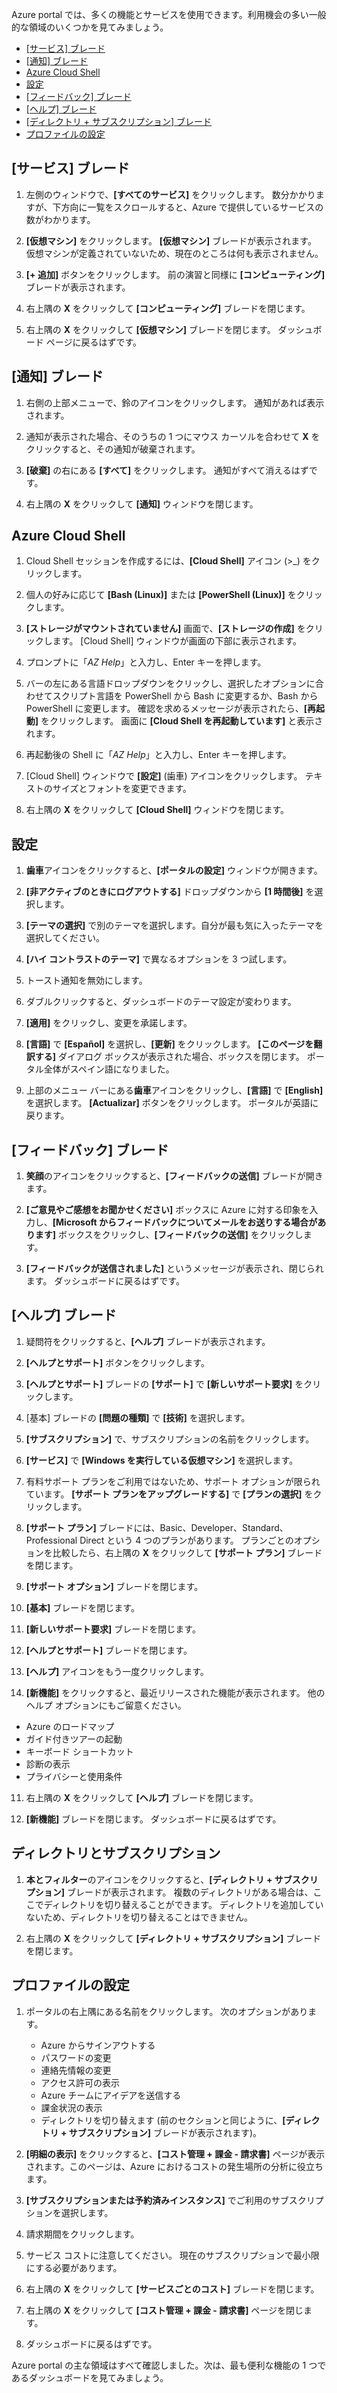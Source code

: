 Azure portal では、多くの機能とサービスを使用できます。利用機会の多い一般的な領域のいくつかを見てみましょう。

- [[サービス] ブレード](#services-blade)
- [[通知] ブレード](#notifications-blade)
- [Azure Cloud Shell](#cloud-shell)
- [設定](#settings-blade)
- [[フィードバック] ブレード](#feedback-blade)
- [[ヘルプ] ブレード](#help-blade)
- [[ディレクトリ + サブスクリプション] ブレード](#subscriptions-blade)
- [プロファイルの設定](#profile-blade)

<a name="services-blade"></a>

## <a name="services-blade"></a>[サービス] ブレード

1. 左側のウィンドウで、**[すべてのサービス]** をクリックします。 数分かかりますが、下方向に一覧をスクロールすると、Azure で提供しているサービスの数がわかります。

1. **[仮想マシン]** をクリックします。 **[仮想マシン]** ブレードが表示されます。 仮想マシンが定義されていないため、現在のところは何も表示されません。

1. **[+ 追加]** ボタンをクリックします。 前の演習と同様に **[コンピューティング]** ブレードが表示されます。

1. 右上隅の **X** をクリックして **[コンピューティング]** ブレードを閉じます。

1. 右上隅の **X** をクリックして **[仮想マシン]** ブレードを閉じます。 ダッシュボード ページに戻るはずです。

<a name="notifications-blade"></a>

## <a name="notifications-blade"></a>[通知] ブレード

1. 右側の上部メニューで、鈴のアイコンをクリックします。 通知があれば表示されます。

1. 通知が表示された場合、そのうちの 1 つにマウス カーソルを合わせて **X** をクリックすると、その通知が破棄されます。

1. **[破棄]** の右にある **[すべて]** をクリックします。 通知がすべて消えるはずです。

1. 右上隅の **X** をクリックして **[通知]** ウィンドウを閉じます。

<a name="cloud-shell"></a>

## <a name="azure-cloud-shell"></a>Azure Cloud Shell

1. Cloud Shell セッションを作成するには、**[Cloud Shell]** アイコン (>_) をクリックします。

1. 個人の好みに応じて **[Bash (Linux)]** または **[PowerShell (Linux)]** をクリックします。

1. **[ストレージがマウントされていません]** 画面で、**[ストレージの作成]** をクリックします。 [Cloud Shell] ウィンドウが画面の下部に表示されます。

1. プロンプトに「*AZ Help*」と入力し、Enter キーを押します。

1. バーの左にある言語ドロップダウンをクリックし、選択したオプションに合わせてスクリプト言語を PowerShell から Bash に変更するか、Bash から PowerShell に変更します。 確認を求めるメッセージが表示されたら、**[再起動]** をクリックします。 画面に **[Cloud Shell を再起動しています]** と表示されます。

1. 再起動後の Shell に「*AZ Help*」と入力し、Enter キーを押します。

1. [Cloud Shell] ウィンドウで **[設定]** (歯車) アイコンをクリックします。 テキストのサイズとフォントを変更できます。

1. 右上隅の **X** をクリックして **[Cloud Shell]** ウィンドウを閉じます。

<a name="settings-blade"></a>

## <a name="settings"></a>設定

1. **歯車**アイコンをクリックすると、**[ポータルの設定]** ウィンドウが開きます。

1. **[非アクティブのときにログアウトする]** ドロップダウンから **[1 時間後]** を選択します。

1. **[テーマの選択]** で別のテーマを選択します。自分が最も気に入ったテーマを選択してください。

1. **[ハイ コントラストのテーマ]** で異なるオプションを 3 つ試します。

1. トースト通知を無効にします。

1. ダブルクリックすると、ダッシュボードのテーマ設定が変わります。

1. **[適用]** をクリックし、変更を承諾します。

1. **[言語]** で **[Español]** を選択し、**[更新]** をクリックします。 **[このページを翻訳する]** ダイアログ ボックスが表示された場合、ボックスを閉じます。 ポータル全体がスペイン語になりました。

1. 上部のメニュー バーにある**歯車**アイコンをクリックし、**[言語]** で **[English]** を選択します。 **[Actualizar]** ボタンをクリックします。 ポータルが英語に戻ります。

<a name="feedback-blade"></a>

## <a name="feedback-blade"></a>[フィードバック] ブレード

1. **笑顔**のアイコンをクリックすると、**[フィードバックの送信]** ブレードが開きます。

1. **[ご意見やご感想をお聞かせください]** ボックスに Azure に対する印象を入力し、**[Microsoft からフィードバックについてメールをお送りする場合があります]** ボックスをクリックし、**[フィードバックの送信]** をクリックします。

1. **[フィードバックが送信されました]** というメッセージが表示され、閉じられます。 ダッシュボードに戻るはずです。

<a name="help-blade"></a>

## <a name="help-blade"></a>[ヘルプ] ブレード

1. 疑問符をクリックすると、**[ヘルプ]** ブレードが表示されます。

1. **[ヘルプとサポート]** ボタンをクリックします。

1. **[ヘルプとサポート]** ブレードの **[サポート]** で **[新しいサポート要求]** をクリックします。

1. [基本] ブレードの **[問題の種類]** で **[技術]** を選択します。

1. **[サブスクリプション]** で、サブスクリプションの名前をクリックします。

1. **[サービス]** で **[Windows を実行している仮想マシン]** を選択します。

1. 有料サポート プランをご利用ではないため、サポート オプションが限られています。 **[サポート プランをアップグレードする]** で **[プランの選択]** をクリックします。

1. **[サポート プラン]** ブレードには、Basic、Developer、Standard、Professional Direct という 4 つのプランがあります。 プランごとのオプションを比較したら、右上隅の **X** をクリックして **[サポート プラン]** ブレードを閉じます。

1. **[サポート オプション]** ブレードを閉じます。

1. **[基本]** ブレードを閉じます。

1. **[新しいサポート要求]** ブレードを閉じます。

1. **[ヘルプとサポート]** ブレードを閉じます。

1. **[ヘルプ]** アイコンをもう一度クリックします。

1. **[新機能]** をクリックすると、最近リリースされた機能が表示されます。 他のヘルプ オプションにもご留意ください。

- Azure のロードマップ
- ガイド付きツアーの起動
- キーボード ショートカット
- 診断の表示
- プライバシーと使用条件

11. 右上隅の **X** をクリックして **[ヘルプ]** ブレードを閉じます。

11. **[新機能]** ブレードを閉じます。 ダッシュボードに戻るはずです。

<a name="subscription-blade"></a>

## <a name="directory-and-subscription"></a>ディレクトリとサブスクリプション

1. **本とフィルター**のアイコンをクリックすると、**[ディレクトリ + サブスクリプション]** ブレードが表示されます。  複数のディレクトリがある場合は、ここでディレクトリを切り替えることができます。 ディレクトリを追加していないため、ディレクトリを切り替えることはできません。

1. 右上隅の **X** をクリックして **[ディレクトリ + サブスクリプション]** ブレードを閉じます。

<a name="profile-blade"></a>

## <a name="profile-settings"></a>プロファイルの設定

1. ポータルの右上隅にある名前をクリックします。 次のオプションがあります。

    - Azure からサインアウトする
    - パスワードの変更
    - 連絡先情報の変更
    - アクセス許可の表示
    - Azure チームにアイデアを送信する
    - 課金状況の表示
    - ディレクトリを切り替えます (前のセクションと同じように、**[ディレクトリ + サブスクリプション]** ブレードが表示されます)。

1. **[明細の表示]** をクリックすると、**[コスト管理 + 課金 - 請求書]** ページが表示されます。このページは、Azure におけるコストの発生場所の分析に役立ちます。

1. **[サブスクリプションまたは予約済みインスタンス]** でご利用のサブスクリプションを選択します。

1. 請求期間をクリックします。

1. サービス コストに注意してください。 現在のサブスクリプションで最小限にする必要があります。

1. 右上隅の **X** をクリックして **[サービスごとのコスト]** ブレードを閉じます。

1. 右上隅の **X** をクリックして **[コスト管理 + 課金 - 請求書]** ページを閉じます。

1. ダッシュボードに戻るはずです。

Azure portal の主な領域はすべて確認しました。次は、最も便利な機能の 1 つであるダッシュボードを見てみましょう。